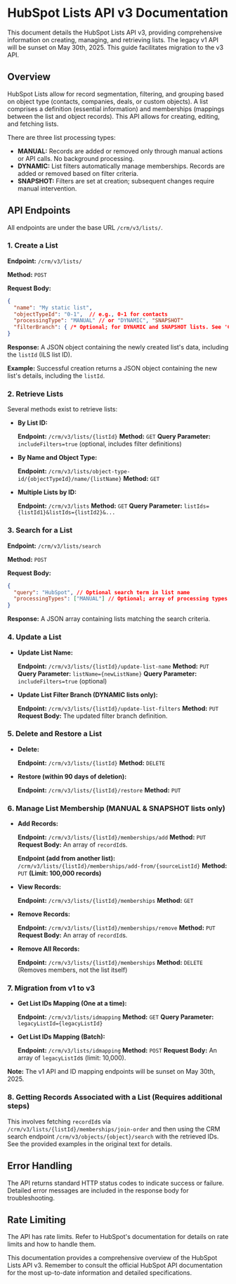 # HubSpot Lists API v3 Documentation

This document details the HubSpot Lists API v3, providing comprehensive information on creating, managing, and retrieving lists.  The legacy v1 API will be sunset on May 30th, 2025.  This guide facilitates migration to the v3 API.

## Overview

HubSpot Lists allow for record segmentation, filtering, and grouping based on object type (contacts, companies, deals, or custom objects).  A list comprises a definition (essential information) and memberships (mappings between the list and object records).  This API allows for creating, editing, and fetching lists.

There are three list processing types:

* **MANUAL:** Records are added or removed only through manual actions or API calls. No background processing.
* **DYNAMIC:**  List filters automatically manage memberships. Records are added or removed based on filter criteria.
* **SNAPSHOT:** Filters are set at creation; subsequent changes require manual intervention.


## API Endpoints

All endpoints are under the base URL `/crm/v3/lists/`.

### 1. Create a List

**Endpoint:** `/crm/v3/lists/`

**Method:** `POST`

**Request Body:**

```json
{
  "name": "My static list",
  "objectTypeId": "0-1",  // e.g., 0-1 for contacts
  "processingType": "MANUAL" // or "DYNAMIC", "SNAPSHOT"
  "filterBranch": { /* Optional; for DYNAMIC and SNAPSHOT lists. See 'Configuring List Filters and Branches' */ }
}
```

**Response:**  A JSON object containing the newly created list's data, including the `listId` (ILS list ID).

**Example:**  Successful creation returns a JSON object containing the new list's details, including the `listId`.


### 2. Retrieve Lists

Several methods exist to retrieve lists:

* **By List ID:**

    **Endpoint:** `/crm/v3/lists/{listId}`
    **Method:** `GET`
    **Query Parameter:** `includeFilters=true` (optional, includes filter definitions)

* **By Name and Object Type:**

    **Endpoint:** `/crm/v3/lists/object-type-id/{objectTypeId}/name/{listName}`
    **Method:** `GET`

* **Multiple Lists by ID:**

    **Endpoint:** `/crm/v3/lists`
    **Method:** `GET`
    **Query Parameter:** `listIds={listId1}&listIds={listId2}&...`

### 3. Search for a List

**Endpoint:** `/crm/v3/lists/search`

**Method:** `POST`

**Request Body:**

```json
{
  "query": "HubSpot", // Optional search term in list name
  "processingTypes": ["MANUAL"] // Optional; array of processing types to filter by
}
```

**Response:** A JSON array containing lists matching the search criteria.

### 4. Update a List

* **Update List Name:**

    **Endpoint:** `/crm/v3/lists/{listId}/update-list-name`
    **Method:** `PUT`
    **Query Parameter:** `listName={newListName}`
    **Query Parameter:** `includeFilters=true` (optional)

* **Update List Filter Branch (DYNAMIC lists only):**

    **Endpoint:** `/crm/v3/lists/{listId}/update-list-filters`
    **Method:** `PUT`
    **Request Body:**  The updated filter branch definition.

### 5. Delete and Restore a List

* **Delete:**

    **Endpoint:** `/crm/v3/lists/{listId}`
    **Method:** `DELETE`

* **Restore (within 90 days of deletion):**

    **Endpoint:** `/crm/v3/lists/{listId}/restore`
    **Method:** `PUT`


### 6. Manage List Membership (MANUAL & SNAPSHOT lists only)

* **Add Records:**

    **Endpoint:** `/crm/v3/lists/{listId}/memberships/add`
    **Method:** `PUT`
    **Request Body:** An array of `recordId`s.

    **Endpoint (add from another list):** `/crm/v3/lists/{listId}/memberships/add-from/{sourceListId}`
    **Method:** `PUT`
    **(Limit: 100,000 records)**

* **View Records:**

    **Endpoint:** `/crm/v3/lists/{listId}/memberships`
    **Method:** `GET`

* **Remove Records:**

    **Endpoint:** `/crm/v3/lists/{listId}/memberships/remove`
    **Method:** `PUT`
    **Request Body:** An array of `recordId`s.

* **Remove All Records:**

    **Endpoint:** `/crm/v3/lists/{listId}/memberships`
    **Method:** `DELETE` (Removes members, not the list itself)


### 7.  Migration from v1 to v3

* **Get List IDs Mapping (One at a time):**

    **Endpoint:** `/crm/v3/lists/idmapping`
    **Method:** `GET`
    **Query Parameter:** `legacyListId={legacyListId}`

* **Get List IDs Mapping (Batch):**

    **Endpoint:** `/crm/v3/lists/idmapping`
    **Method:** `POST`
    **Request Body:** An array of `legacyListId`s (limit: 10,000).

**Note:**  The v1 API and ID mapping endpoints will be sunset on May 30th, 2025.


### 8. Getting Records Associated with a List (Requires additional steps)

This involves fetching `recordId`s via `/crm/v3/lists/{listId}/memberships/join-order` and then using the CRM search endpoint `/crm/v3/objects/{object}/search` with the retrieved IDs.  See the provided examples in the original text for details.


## Error Handling

The API returns standard HTTP status codes to indicate success or failure.  Detailed error messages are included in the response body for troubleshooting.


##  Rate Limiting

The API has rate limits.  Refer to HubSpot's documentation for details on rate limits and how to handle them.


This documentation provides a comprehensive overview of the HubSpot Lists API v3. Remember to consult the official HubSpot API documentation for the most up-to-date information and detailed specifications.
